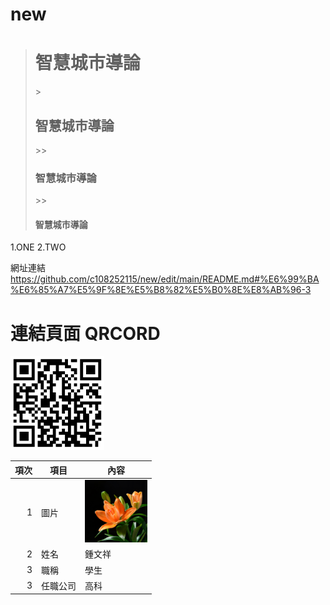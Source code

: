 # new
> <H1>智慧城市導論</H1>
>> <H2>智慧城市導論</H2>
>>> <H3>智慧城市導論</H3>
>>> <H4>智慧城市導論</H4>

1.ONE
2.TWO


網址連結<br>
https://github.com/c108252115/new/edit/main/README.md#%E6%99%BA%E6%85%A7%E5%9F%8E%E5%B8%82%E5%B0%8E%E8%AB%96-3
<br>


# 連結頁面 QRCORD
<img src="c108252115.png" width="150" Height="150" />
<br>
 


| 項次 | 項目 | 內容 |
|----:|------|------|
| 1 | 圖片 | <img src="c.jpg" width="100" Height="100" /> |
| 2 | 姓名 | 鍾文祥 |
| 3 | 職稱 | 學生 |
| 3 | 任職公司 | 高科 |

